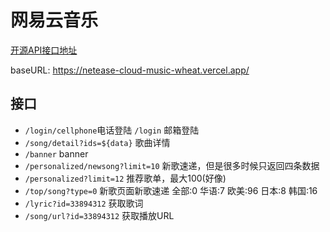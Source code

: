 # 网易云音乐
[开源API接口地址](https://neteasecloudmusicapi.vercel.app/#/?id=%e8%8e%b7%e5%8f%96%e6%ad%8c%e6%9b%b2%e8%af%a6%e6%83%85)

baseURL: https://netease-cloud-music-wheat.vercel.app/

## 接口
- `/login/cellphone`电话登陆 `/login` 邮箱登陆
-  `/song/detail?ids=${data}` 歌曲详情
- `/banner` banner
- `/personalized/newsong?limit=10` 新歌速递，但是很多时候只返回四条数据
- `/personalized?limit=12` 推荐歌单，最大100(好像)
- `/top/song?type=0` 新歌页面新歌速递 全部:0 华语:7 欧美:96 日本:8 韩国:16
- `/lyric?id=33894312` 获取歌词
- `/song/url?id=33894312` 获取播放URL